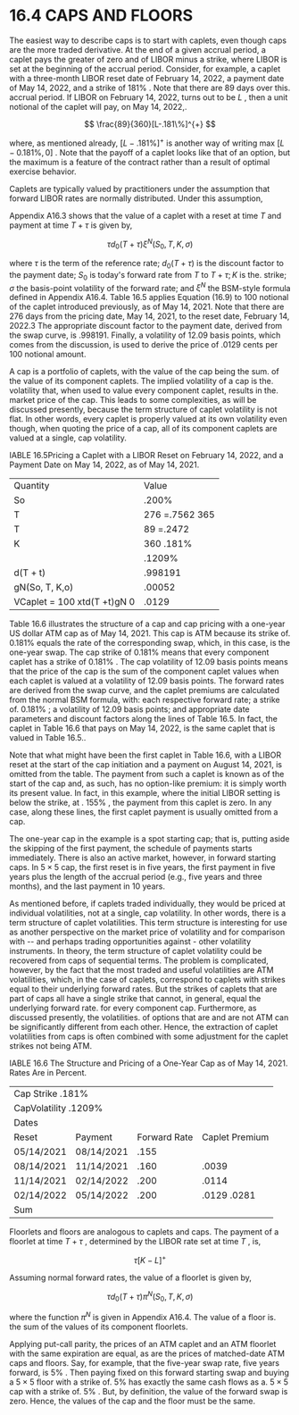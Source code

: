 # 16.4 CAPS AND FLOORS  

The easiest way to describe caps is to start with caplets, even though caps are the more traded derivative. At the end of a given accrual period, a caplet pays the greater of zero and of LIBOR minus a strike, where LIBOR is set at the beginning of the accrual period. Consider, for example, a caplet with a three-month LIBOR reset date of February 14, 2022, a payment date of May 14, 2022, and a strike of $181\%$ . Note that there are 89 days over this. accrual period. If LIBOR on February 14, 2022, turns out to be $L$ , then a unit notional of the caplet will pay, on May 14, 2022,.  

$$
\frac{89}{360}[L-.181\%]^{+}
$$  

where, as mentioned already, $[L-.181\%]^{+}$ is another way of writing max $[L-0.181\%,0]$ . Note that the payoff of a caplet looks like that of an option, but the maximum is a feature of the contract rather than a result of optimal exercise behavior.  

Caplets are typically valued by practitioners under the assumption that forward LIBOR rates are normally distributed. Under this assumption,  

Appendix A16.3 shows that the value of a caplet with a reset at time $T$ and payment at time $T+\tau$ is given by,  

$$
\tau d_{0}(T+\tau)\xi^{N}(S_{0},T,K,\sigma)
$$  

where $\tau$ is the term of the reference rate; $d_{0}(T+\tau)$ is the discount factor to the payment date; $S_{0}$ is today's forward rate from $T$ to $T+\tau;K$ is the. strike; $\sigma$ the basis-point volatility of the forward rate; and $\xi^{N}$ the BSM-style formula defined in Appendix A16.4. Table 16.5 applies Equation (16.9) to 100 notional of the caplet introduced previously, as of May 14, 2021. Note that there are 276 days from the pricing date, May 14, 2021, to the reset date, February 14, 2022.3 The appropriate discount factor to the payment date, derived from the swap curve, is .998191. Finally, a volatility of 12.09 basis points, which comes from the discussion, is used to derive the price of .0129 cents per 100 notional amount.  

A cap is a portfolio of caplets, with the value of the cap being the sum. of the value of its component caplets. The implied volatility of a cap is the. volatility that, when used to value every component caplet, results in the. market price of the cap. This leads to some complexities, as will be discussed presently, because the term structure of caplet volatility is not flat. In other words, every caplet is properly valued at its own volatility even though, when quoting the price of a cap, all of its component caplets are valued at a single, cap volatility.  

IABLE 16.5Pricing a Caplet with a LIBOR Reset on February 14, 2022, and a Payment Date on May 14, 2022, as of May 14, 2021.   


<html><body><table><tr><td>Quantity</td><td>Value</td></tr><tr><td>So</td><td>.200%</td></tr><tr><td>T</td><td>276 =.7562 365</td></tr><tr><td>T</td><td>89 =.2472</td></tr><tr><td>K</td><td>360 .181%</td></tr><tr><td></td><td>.1209%</td></tr><tr><td>d(T + t)</td><td>.998191</td></tr><tr><td>gN(So, T, K,o)</td><td>.00052</td></tr><tr><td>VCaplet = 100 xtd(T +t)gN 0</td><td>.0129</td></tr></table></body></html>  

Table 16.6 illustrates the structure of a cap and cap pricing with a one-year US dollar ATM cap as of May 14, 2021. This cap is ATM because its strike of. $0.181\%$ equals the rate of the corresponding swap, which, in this case, is the one-year swap. The cap strike of $0.181\%$ means that every component caplet has a strike of $0.181\%$ . The cap volatility of 12.09 basis points means that the price of the cap is the sum of the component caplet values when each caplet is valued at a volatility of 12.09 basis points. The forward rates are derived from the swap curve, and the caplet premiums are calculated from the normal BSM formula, with: each respective forward rate; a strike of. $0.181\%$ ; a volatility of 12.09 basis points; and appropriate date parameters and discount factors along the lines of Table 16.5. In fact, the caplet in Table 16.6 that pays on May 14, 2022, is the same caplet that is valued in Table 16.5..  

Note that what might have been the first caplet in Table 16.6, with a LIBOR reset at the start of the cap initiation and a payment on August 14, 2021, is omitted from the table. The payment from such a caplet is known as of the start of the cap and, as such, has no option-like premium: it is simply worth its present value. In fact, in this example, where the initial LIBOR setting is below the strike, at . $155\%$ , the payment from this caplet is zero. In any case, along these lines, the first caplet payment is usually omitted from a cap.  

The one-year cap in the example is a spot starting cap; that is, putting aside the skipping of the first payment, the schedule of payments starts immediately. There is also an active market, however, in forward starting caps. In $5\times5$ cap, the first reset is in five years, the first payment in five years plus the length of the accrual period (e.g., five years and three months), and the last payment in 10 years.  

As mentioned before, if caplets traded individually, they would be priced at individual volatilities, not at a single, cap volatility. In other words, there is a term structure of caplet volatilities. This term structure is interesting for use as another perspective on the market price of volatility and for comparison with -- and perhaps trading opportunities against - other volatility instruments. In theory, the term structure of caplet volatility could be recovered from caps of sequential terms. The problem is complicated, however, by the fact that the most traded and useful volatilities are ATM volatilities, which, in the case of caplets, correspond to caplets with strikes equal to their underlying forward rates. But the strikes of caplets that are part of caps all have a single strike that cannot, in general, equal the underlying forward rate. for every component cap. Furthermore, as discussed presently, the volatilities. of options that are and are not ATM can be significantly different from each other. Hence, the extraction of caplet volatilities from caps is often combined with some adjustment for the caplet strikes not being ATM.  

IABLE 16.6 The Structure and Pricing of a One-Year Cap as of May 14, 2021. Rates Are in Percent.   


<html><body><table><tr><td colspan="4">Cap Strike .181%</td></tr><tr><td colspan="4">CapVolatility .1209%</td></tr><tr><td colspan="2">Dates</td><td></td><td></td></tr><tr><td>Reset</td><td>Payment</td><td>Forward Rate</td><td>Caplet Premium</td></tr><tr><td>05/14/2021</td><td>08/14/2021</td><td>.155</td><td></td></tr><tr><td>08/14/2021</td><td>11/14/2021</td><td>.160</td><td>.0039</td></tr><tr><td>11/14/2021</td><td>02/14/2022</td><td>.200</td><td>.0114</td></tr><tr><td>02/14/2022</td><td>05/14/2022</td><td>.200</td><td>.0129 .0281</td></tr><tr><td colspan="4">Sum</td></tr></table></body></html>  

Floorlets and floors are analogous to caplets and caps. The payment of a floorlet at time $T+\tau$ , determined by the LIBOR rate set at time $T$ , is,  

$$
\tau[K-L]^{+}
$$  

Assuming normal forward rates, the value of a floorlet is given by,  

$$
\tau d_{0}(T+\tau)\pi^{N}(S_{0},T,K,\sigma)
$$  

where the function $\pi^{N}$ is given in Appendix A16.4. The value of a floor is.   
the sum of the values of its component floorlets.  

Applying put-call parity, the prices of an ATM caplet and an ATM floorlet with the same expiration are equal, as are the prices of matched-date ATM caps and floors. Say, for example, that the five-year swap rate, five years forward, is $5\%$ . Then paying fixed on this forward starting swap and buying a $5\times5$ floor with a strike of. $5\%$ has exactly the same cash flows as a. $5\times5$ cap with a strike of. $5\%$ . But, by definition, the value of the forward swap is zero. Hence, the values of the cap and the floor must be the same.  
